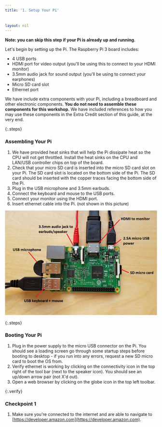 ```yaml
---
title: '1. Setup Your Pi'


layout: nil
---
```

**Note:  you can skip this step if your Pi is already up and running.**

Let's begin by setting up the Pi. The Raspberry Pi 3 board includes:

- 4 USB ports
- HDMI port for video output (you'll be using this to connect to your HDMI monitor)
- 3.5mm audio jack for sound output (you'll be using to connect your earphones)
- Micro SD card slot
- Ethernet port

We have include extra components with your Pi, including a breadboard and other electronic components. **You do not need to assemble these components for this workshop.** We have included references to how you may use these components in the Extra Credit section of this guide, at the very end.

{:.steps}
### Assembling Your Pi

1. We have provided heat sinks that will help the Pi dissipate heat so the CPU will not get throttled. Install the heat sinks on the CPU and LAN/USB controller chips on top of the board.
2. Check that your micro SD card is inserted into the micro SD card slot on your Pi. The SD card slot is located on the bottom side of the Pi. The SD card should be inserted with the copper traces facing the bottom side of the Pi.
3. Plug in the USB microphone and 3.5mm earbuds.
4. Connect the keyboard and mouse to the USB ports.
5. Connect your monitor using the HDMI port.
6. Insert ethernet cable into the Pi.  (not shown in this picture)

![Pi_setup](../assets/AVST-ClosePiSetup.jpg)



{:.steps}
### Booting Your Pi

1. Plug in the power supply to the micro USB connector on the Pi.  You should see a loading screen go through some startup steps before booting to desktop - if you run into any errors, request a new SD micro card to boot the OS from.
2. Verify ethernet is working by clicking on the connectivity icon in the top right of the tool bar (next to the speaker icon).  You should see an up/down arrow pair (not X'd out).
3. Open a web browser by clicking on the globe icon in the top left toolbar.

{:.verify}
### Checkpoint 1
1. Make sure you're connected to the internet and are able to navigate to [https://developer.amazon.com](https://developer.amazon.com).
